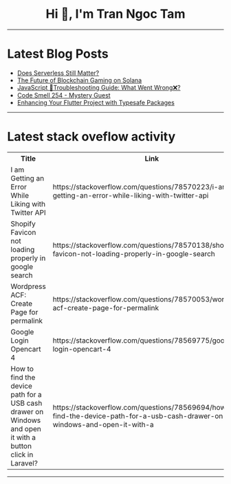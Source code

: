 <h1 align="center">Hi 👋, I'm Tran Ngoc Tam</h1>

---

# Latest Blog Posts 
<!-- BLOG-POST-LIST:START -->
- [Does Serverless Still Matter?](https://dev.to/aws-builders/does-serverless-still-matter-2jag)
- [The Future of Blockchain Gaming on Solana](https://dev.to/aishikl/the-future-of-blockchain-gaming-on-solana-3c84)
- [JavaScript 🚀Troubleshooting Guide: What Went Wrong❌?](https://dev.to/dharamgfx/javascript-troubleshooting-guide-what-went-wrong-2fpa)
- [Code Smell 254 - Mystery Guest](https://dev.to/mcsee/code-smell-254-mystery-guest-4lbg)
- [Enhancing Your Flutter Project with Typesafe Packages](https://dev.to/dinko7/enhancing-your-flutter-project-with-typesafe-packages-34ia)
<!-- BLOG-POST-LIST:END -->

---

# Latest stack oveflow activity
<table>
  <tr><th>Title</th><th>Link</th></tr>
  <!-- STACKOVERFLOW:START --><tr><td>I am Getting an Error While Liking with Twitter API</td><td>https://stackoverflow.com/questions/78570223/i-am-getting-an-error-while-liking-with-twitter-api</td></tr><tr><td>Shopify Favicon not loading properly in google search</td><td>https://stackoverflow.com/questions/78570138/shopify-favicon-not-loading-properly-in-google-search</td></tr><tr><td>Wordpress ACF: Create Page for permalink</td><td>https://stackoverflow.com/questions/78570053/wordpress-acf-create-page-for-permalink</td></tr><tr><td>Google Login Opencart 4</td><td>https://stackoverflow.com/questions/78569775/google-login-opencart-4</td></tr><tr><td>How to find the device path for a USB cash drawer on Windows and open it with a button click in Laravel?</td><td>https://stackoverflow.com/questions/78569694/how-to-find-the-device-path-for-a-usb-cash-drawer-on-windows-and-open-it-with-a</td></tr><!-- STACKOVERFLOW:END -->
</table>

---


